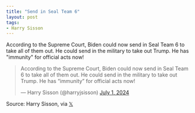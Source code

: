 ```yaml
---
title: "Send in Seal Team 6"
layout: post
tags:
- Harry Sisson
---
```


According to the Supreme Court, Biden could now send in Seal Team 6 to take all of them out. He could send in the military to take out Trump. He has "immunity" for official acts now!

<blockquote class="twitter-tweet"><p lang="en" dir="ltr">According to the Supreme Court, Biden could now send in Seal Team 6 to take all of them out. He could send in the military to take out Trump. He has “immunity” for official acts now!</p>&mdash; Harry Sisson (@harryjsisson) <a href="https://twitter.com/harryjsisson/status/1807793337509786023?ref_src=twsrc%5Etfw">July 1, 2024</a></blockquote> <script async src="https://platform.twitter.com/widgets.js" charset="utf-8"></script>

Source: Harry Sisson, via [𝕏](https://x.com)
